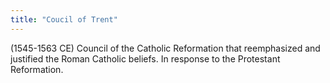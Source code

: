 ```yaml
---
title: "Coucil of Trent"
---
```

(1545-1563 CE) Council of the Catholic Reformation that reemphasized and justified the Roman Catholic beliefs. In response to the Protestant Reformation.

